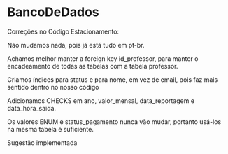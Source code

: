 # BancoDeDados

Correções no Código Estacionamento:

Não mudamos nada, pois já está tudo em pt-br.

Achamos melhor manter a foreign key id_professor, para manter o encadeamento de todas as tabelas com a tabela professor. 

Criamos índices para status e para nome, em vez de email, pois faz mais sentido dentro no nosso código

Adicionamos CHECKS em  ano, valor_mensal, data_reportagem e data_hora_saida.
 
Os valores ENUM e status_pagamento nunca vão mudar, portanto usá-los na mesma tabela é suficiente.
 
Sugestão implementada


